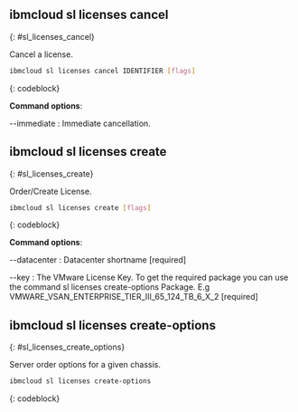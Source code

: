 


## ibmcloud sl licenses cancel
{: #sl_licenses_cancel}

Cancel a license.



```bash
ibmcloud sl licenses cancel IDENTIFIER [flags]
```
{: codeblock}


**Command options**:

--immediate
:    Immediate cancellation.

## ibmcloud sl licenses create
{: #sl_licenses_create}

Order/Create License.



```bash
ibmcloud sl licenses create [flags]
```
{: codeblock}


**Command options**:

--datacenter
:    Datacenter shortname  [required]

--key
:    The VMware License Key. To get the required package you can use the command sl licenses create-options Package. E.g VMWARE_VSAN_ENTERPRISE_TIER_III_65_124_TB_6_X_2  [required]

## ibmcloud sl licenses create-options
{: #sl_licenses_create_options}

Server order options for a given chassis.



```bash
ibmcloud sl licenses create-options
```
{: codeblock}

